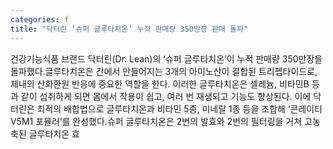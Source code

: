 ```yaml
---
categories: f
title: "닥터린 ‘슈퍼 글루타치온’ 누적 판매량 350만장 판매 돌파"
---
```

건강기능식품 브랜드 닥터린(Dr. Lean)의 ‘슈퍼 글루타치온’이 누적 판매량 350만장을 돌파했다.글루타치온은 간에서 만들어지는 3개의 아미노산이 결합된 트리펩타이드로, 체내의 산화환원 반응에 중요한 역할을 한다. 이러한 글루타치온은 셀레늄, 비타민B 등과 같이 섭취하게 되면 몸에서 작용이 쉽고, 여러 번 재생되고 기능도 향상된다. 이에 닥터린은 최적의 배합법으로 글루타치온과 비타민 5종, 미네랄 1종 등을 조합해 ‘콘레이티 V5M1 포뮬러’를 완성했다.슈퍼 글루타치온은 2번의 발효와 2번의 필터링을 거쳐 고농축된 글루타치온 효